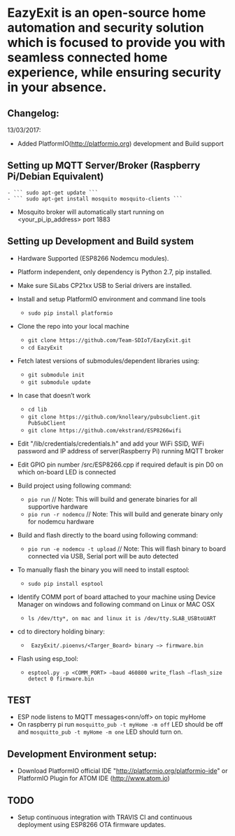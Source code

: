 # EazyExit is an open-source home automation and security solution which is focused to provide you with seamless connected home experience, while ensuring security in your absence.

## Changelog:

13/03/2017:
- Added PlatformIO(http://platformio.org) development and Build support

## Setting up MQTT Server/Broker (Raspberry Pi/Debian Equivalent)

	- ``` sudo apt-get update ```
	- ``` sudo apt-get install mosquito mosquito-clients ```

  - Mosquito broker will automatically start running on <your_pi_ip_address> port 1883

## Setting up Development and Build system

- Hardware Supported (ESP8266 Nodemcu modules).
- Platform independent, only dependency is Python 2.7, pip installed.
- Make sure SiLabs CP21xx USB to Serial drivers are installed.

- Install and setup PlatformIO environment and command line tools
	- ``` sudo pip install platformio ```

- Clone the repo into your local machine
	- ``` git clone https://github.com/Team-SDIoT/EazyExit.git ```
	- ``` cd EazyExit ```

- Fetch latest versions of submodules/dependent libraries using:
	- ``` git submodule init ```
	- ``` git submodule update ```

- In case that doesn’t work
	- ``` cd lib ```
	- ``` git clone https://github.com/knolleary/pubsubclient.git PubSubClient ```
	- ``` git clone https://github.com/ekstrand/ESP8266wifi ```

- Edit "/lib/credentials/credentials.h" and add your WiFi SSID, WiFi password and IP address of server(Raspberry Pi) running MQTT broker

- Edit GPIO pin number /src/ESP8266.cpp if required default is pin D0 on which on-board LED is connected

- Build project using following command:
	- ``` pio run ``` // Note: This will build and generate binaries for all supportive hardware
	- ``` pio run -r nodemcu ``` // Note: This will build and generate binary only for nodemcu hardware

- Build and flash directly to the board using following command:
	- ``` pio run -e nodemcu -t upload ``` // Note: This will flash binary to board connected via USB, Serial port will be auto detected

- To manually flash the binary you will need to install esptool:
	- ``` sudo pip install esptool ```

- Identify COMM port of board attached to your machine using Device Manager on windows and following command on Linux or MAC OSX
	- ```ls /dev/tty*, on mac and linux it is /dev/tty.SLAB_USBtoUART```

- cd to directory holding binary:
	- ``` EazyExit/.pioenvs/<Targer_Board> binary —> firmware.bin```

- Flash using esp_tool:
	- ``` esptool.py -p <COMM_PORT> —baud 460800 write_flash —flash_size detect 0 firmware.bin ```
## TEST

- ESP node listens to MQTT messages<onn/off> on topic myHome
- On raspberry pi run ``` mosquitto_pub -t myHome -m off ``` LED should be off and ``` mosquitto_pub -t myHome -m one ``` LED should turn on.

## Development Environment setup:

- Download PlatformIO official IDE "http://platformio.org/platformio-ide" or PlatformIO Plugin for ATOM IDE (http://www.atom.io)

## TODO

- Setup continuous integration with TRAVIS CI and continuous deployment using ESP8266 OTA firmware updates.
